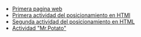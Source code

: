 * [Primera pagina web](PrimeraPaginaWeb)
* [Primera actividad del posicionamiento en HTMl](ActividadPosicionamiento1)
* [Segunda actividad del posicionamiento en HTML](ActividadPosicionamiento2)
* [Actividad "Mr.Potato"](ActividadDibujoPosicionamiento)
